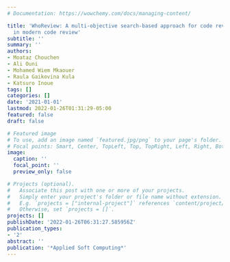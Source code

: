 ```yaml
---
# Documentation: https://wowchemy.com/docs/managing-content/

title: 'WhoReview: A multi-objective search-based approach for code reviewers recommendation
  in modern code review'
subtitle: ''
summary: ''
authors:
- Moataz Chouchen
- Ali Ouni
- Mohamed Wiem Mkaouer
- Raula Gaikovina Kula
- Katsuro Inoue
tags: []
categories: []
date: '2021-01-01'
lastmod: 2022-01-26T01:31:29-05:00
featured: false
draft: false

# Featured image
# To use, add an image named `featured.jpg/png` to your page's folder.
# Focal points: Smart, Center, TopLeft, Top, TopRight, Left, Right, BottomLeft, Bottom, BottomRight.
image:
  caption: ''
  focal_point: ''
  preview_only: false

# Projects (optional).
#   Associate this post with one or more of your projects.
#   Simply enter your project's folder or file name without extension.
#   E.g. `projects = ["internal-project"]` references `content/project/deep-learning/index.md`.
#   Otherwise, set `projects = []`.
projects: []
publishDate: '2022-01-26T06:31:27.585956Z'
publication_types:
- '2'
abstract: ''
publication: '*Applied Soft Computing*'
---
```

